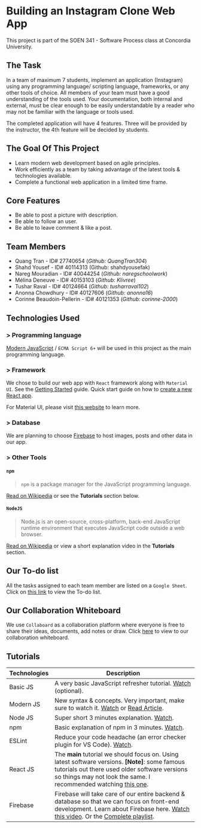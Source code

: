 # **Building an Instagram Clone Web App**

This project is part of the SOEN 341 - Software Process class at Concordia University.

## **The Task**

In a team of maximum 7 students, implement an application (Instagram) using any programming language/ scripting language, frameworks, or any other tools of choice. All members of your team must have a good understanding of the tools used. Your documentation, both internal and external, must be clear enough to be easily understandable by a reader who may not be familiar with the language or tools used.

The completed application will have 4 features. Three will be provided by the instructor, the 4th feature will be decided by students.

## **The Goal Of This Project**

- Learn modern web development based on agile principles.
- Work efficiently as a team by taking advantage of the latest tools & technologies available.
- Complete a functional web application in a limited time frame.

## **Core Features**

- Be able to post a picture with description.
- Be able to follow an user.
- Be able to leave comment & like a post.

## **Team Members**

- Quang Tran - ID# 27740654 (_Github: QuangTran304_)
- Shahd Yousef - ID# 40114313 (Github: shahdyousefak)
- Nareg Mouradian - ID# 40044254 (*Github: naregschoolwork*)
- Mélina Deneuve - ID# 40153103 (_Github: Klivree_)
- Tushar Raval - ID# 40124664 (_Github: tusharraval102_)
- Anonna Chowdhury - ID# 40127606 (*Github: anonna16*)
- Corinne Beaudoin-Pellerin - ID# 40121353 (_Github: corinne-2000_)

## **Technologies Used**

### **> Programming language**

[Modern JavaScript](<https://en.wikipedia.org/wiki/ECMAScript#:~:text=ECMAScript%20(or%20ES)%20is%20a,pages%20across%20different%20Web%20browsers.>) / `ECMA Script 6+` will be used in this project as the main programming language.

### **> Framework**

We chose to build our web app with `React` framework along with `Material UI`. See the [Getting Started](https://reactjs.org/docs/getting-started.html) guide. Quick start guide on how to [create a new React app](https://reactjs.org/docs/create-a-new-react-app.html).

For Material UI, please visit [this website](https://material-ui.com/) to learn more.

### **> Database**

We are planning to choose [Firebase](https://firebase.google.com/) to host images, posts and other data in our app.

### **> Other Tools**

#### `npm`

> `npm` is a package manager for the JavaScript programming language.

[Read on Wikipedia](<https://en.wikipedia.org/wiki/Npm_(software)>) or see the **Tutorials** section below.

#### `NodeJS`

> Node.js is an open-source, cross-platform, back-end JavaScript runtime environment that executes JavaScript code outside a web browser.

[Read on Wikipedia](https://en.wikipedia.org/wiki/Node.js) or view a short explanation video in the **Tutorials** section.

## **Our To-do list**

All the tasks assigned to each team member are listed on a `Google Sheet`.
Click on [this link](https://docs.google.com/spreadsheets/d/1X7ElBQj5sJhMfGpT3BbRrOHFpmPM4YAUXYG36gEabS8/edit?usp=sharing) to view the To-do list.

## **Our Collaboration Whiteboard**

We use `Collaboard` as a collaboration platform where everyone is free to share their ideas, documents, add notes or draw. Click [here](https://web.collaboard.app/acceptProjectInvitation?token=XvI%2FaSI9VPAkZQu7PMkZu6ZHKbMEOA3MKzZ1zAo%2BsCz7QpdEtxH5JXSLEoGxOv5LCLf1MkBvVLMpwml%2BVTRVINuIA3CF4CSJfs4TpBTHhCBM0Tx24HzBcYWc8zn2yDky) to view to our collaboration whiteboard.

## **Tutorials**

| Technologies | Description                                                                                                                                                                                                                                                                                                         |
| ------------ | ------------------------------------------------------------------------------------------------------------------------------------------------------------------------------------------------------------------------------------------------------------------------------------------------------------------- |
| Basic JS     | A very basic JavaScript refresher tutorial. [Watch](https://www.youtube.com/watch?v=W6NZfCO5SIk) (optional).                                                                                                                                                                                                        |
| Modern JS    | New syntax & concepts. Very important, make sure to watch it. [Watch](https://www.youtube.com/watch?v=NCwa_xi0Uuc) or [Read Article](https://www.freecodecamp.org/learn/javascript-algorithms-and-data-structures/es6/).                                                                                            |
| Node JS      | Super short 3 minutes explanation. [Watch](https://www.youtube.com/watch?v=XUSHH0E-7zk&list=PLTjRvDozrdlydy3uUBWZlLUTNpJSGGCEm).                                                                                                                                                                                    |
| npm          | Basic explanation of npm in 3 minutes. [Watch](https://www.youtube.com/watch?v=pa4dc480Apo).                                                                                                                                                                                                                        |
| ESLint       | Reduce your code headache (an error checker plugin for VS Code). [Watch](https://www.youtube.com/watch?v=qhuFviJn-es).                                                                                                                                                                                              |
| React JS     | The **main** tutorial we should focus on. Using latest software versions. **[Note]**: some famous tutorials out there used older software versions so things may not look the same. I recommended watching [this one](https://www.youtube.com/watch?v=j942wKiXFu8&list=PL4cUxeGkcC9gZD-Tvwfod2gaISzfRiP9d&index=1).                                                                                                                                                                                            |
| Firebase     | Firebase will take care of our entire backend & database so that we can focus on front-end development. Learn about Firebase here. [Watch this video](https://www.youtube.com/watch?v=q5J5ho7YUhA). Or the [Complete playlist](https://www.youtube.com/watch?v=3ZEz-iposj8&list=PLpPVLI0A0OkJ-bu1zSiknRYEUIy33gCwplink).                                                                                                                                                                                    |
